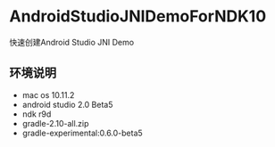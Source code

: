 # AndroidStudioJNIDemoForNDK10
快速创建Android Studio JNI Demo


## 环境说明

* mac os 10.11.2
* android studio 2.0 Beta5
* ndk r9d
* gradle-2.10-all.zip
* gradle-experimental:0.6.0-beta5

